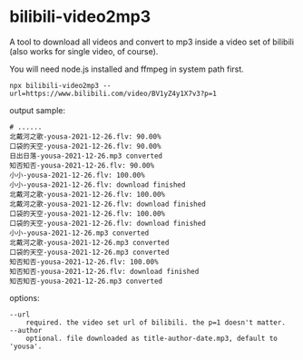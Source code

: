 # bilibili-video2mp3

A tool to download all videos and convert to mp3 inside a video set of bilibili (also works for single video, of course).

You will need node.js installed and ffmpeg in system path first.

```
npx bilibili-video2mp3 --url=https://www.bilibili.com/video/BV1yZ4y1X7v3?p=1
```

output sample:

```
# ......
北戴河之歌-yousa-2021-12-26.flv: 90.00%
口袋的天空-yousa-2021-12-26.flv: 90.00%
日出日落-yousa-2021-12-26.mp3 converted
知否知否-yousa-2021-12-26.flv: 90.00%
小小-yousa-2021-12-26.flv: 100.00%
小小-yousa-2021-12-26.flv: download finished
北戴河之歌-yousa-2021-12-26.flv: 100.00%
北戴河之歌-yousa-2021-12-26.flv: download finished
口袋的天空-yousa-2021-12-26.flv: 100.00%
口袋的天空-yousa-2021-12-26.flv: download finished
小小-yousa-2021-12-26.mp3 converted
北戴河之歌-yousa-2021-12-26.mp3 converted
口袋的天空-yousa-2021-12-26.mp3 converted
知否知否-yousa-2021-12-26.flv: 100.00%
知否知否-yousa-2021-12-26.flv: download finished
知否知否-yousa-2021-12-26.mp3 converted
```

options:

```
--url
    required. the video set url of bilibili. the p=1 doesn't matter.
--author
    optional. file downloaded as title-author-date.mp3, default to 'yousa'.
```